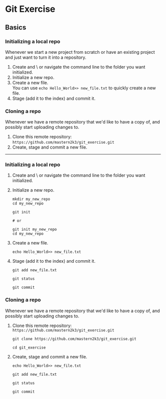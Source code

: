 Git Exercise
============

Basics
------

### Initializing a local repo

Whenever we start a new project from scratch or have an existing project and just want to turn it into a repository.

1. Create and \ or navigate the command line to the folder you want initialized.
2. Initialize a new repo.
3. Create a new file.  
    You can use `echo Hello_World>> new_file.txt` to quickly create a new file.
4. Stage (add it to the index) and commit it.

### Cloning a repo

Whenever we have a remote repository that we'd like to have a copy of, and possibly start uploading changes to.

1. Clone this remote repository:  
    `https://github.com/mastern2k3/git_exercise.git`
2. Create, stage and commit a new file.


-------------------------------


### Initializing a local repo

1. Create and \ or navigate the command line to the folder you want initialized.   
2. Initialize a new repo.
	```
	mkdir my_new_repo
	cd my_new_repo
	
	git init
	
	# or 
	
	git init my_new_repo
	cd my_new_repo
	```
3. Create a new file.  
	```
	echo Hello_World>> new_file.txt
	```
   
4. Stage (add it to the index) and commit it.
	```
	git add new_file.txt
	
	git status
	
	git commit
	```
   
### Cloning a repo

Whenever we have a remote repository that we'd like to have a copy of, and possibly start uploading changes to.

1. Clone this remote repository:  
    `https://github.com/mastern2k3/git_exercise.git`
	```
	git clone https://github.com/mastern2k3/git_exercise.git
	
	cd git_exercise
	```
	
2. Create, stage and commit a new file.
	```
	echo Hello_World>> new_file.txt
	
	git add new_file.txt
	
	git status
	
	git commit
	```
